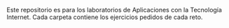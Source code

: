 Este repositorio es para los laboratorios de Aplicaciones con la Tecnología Internet. Cada carpeta contiene los ejercicios pedidos de cada reto.
